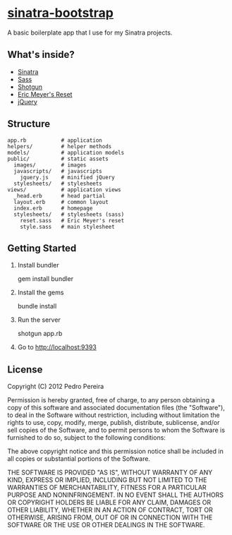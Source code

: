 # [sinatra-bootstrap](http://github.com/pedropereira/sinatra-bootstrap)

A basic boilerplate app that I use for my Sinatra projects.


## What's inside?

* [Sinatra](http://github.com/sinatra/sinatra)
* [Sass](http://github.com/nex3/sass/)
* [Shotgun](http://github.com/rtomayko/shotgun)
* [Eric Meyer's Reset](http://meyerweb.com/eric/tools/css/reset/)
* [jQuery](http://jquery.com/)


## Structure

    app.rb           # application
    helpers/         # helper methods
    models/          # application models
    public/          # static assets
      images/        # images
      javascripts/   # javascripts
        jquery.js    # minified jQuery
      stylesheets/   # stylesheets
    views/           # application views
      _head.erb      # head partial
      layout.erb     # common layout
      index.erb      # homepage
      stylesheets/   # stylesheets (sass)
        reset.sass   # Eric Meyer's reset
        style.sass   # main stylesheet


## Getting Started

1. Install bundler

    gem install bundler

2. Install the gems

    bundle install

3. Run the server

    shotgun app.rb

4. Go to [http://localhost:9393](http://localhost:9393)


## License

Copyright (C) 2012 Pedro Pereira

Permission is hereby granted, free of charge, to any person obtaining a copy of this software and associated documentation files (the "Software"), to deal in the Software without restriction, including without limitation the rights to use, copy, modify, merge, publish, distribute, sublicense, and/or sell copies of the Software, and to permit persons to whom the Software is furnished to do so, subject to the following conditions:

The above copyright notice and this permission notice shall be included in all copies or substantial portions of the Software.

THE SOFTWARE IS PROVIDED "AS IS", WITHOUT WARRANTY OF ANY KIND, EXPRESS OR IMPLIED, INCLUDING BUT NOT LIMITED TO THE WARRANTIES OF MERCHANTABILITY, FITNESS FOR A PARTICULAR PURPOSE AND NONINFRINGEMENT. IN NO EVENT SHALL THE AUTHORS OR COPYRIGHT HOLDERS BE LIABLE FOR ANY CLAIM, DAMAGES OR OTHER LIABILITY, WHETHER IN AN ACTION OF CONTRACT, TORT OR OTHERWISE, ARISING FROM, OUT OF OR IN CONNECTION WITH THE SOFTWARE OR THE USE OR OTHER DEALINGS IN THE SOFTWARE.

